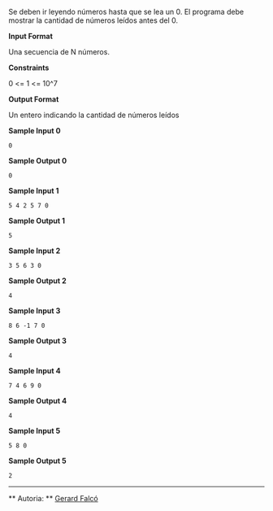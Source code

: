 Se deben ir leyendo números hasta que se lea un 0. El programa debe
mostrar la cantidad de números leídos antes del 0.

**Input Format**

Una secuencia de N números.

**Constraints**

0 \<= 1 \<= 10^7

**Output Format**

Un entero indicando la cantidad de números leídos

**Sample Input 0**

``` 
0
```

**Sample Output 0**

``` 
0
```

**Sample Input 1**

    5 4 2 5 7 0

**Sample Output 1**

``` 
5
```

**Sample Input 2**

    3 5 6 3 0

**Sample Output 2**

``` 
4
```

**Sample Input 3**

    8 6 -1 7 0

**Sample Output 3**

``` 
4
```

**Sample Input 4**

    7 4 6 9 0

**Sample Output 4**

``` 
4
```

**Sample Input 5**

    5 8 0

**Sample Output 5**

``` 
2
```

----------

** Autoria: **
[Gerard Falcó](https://github.com/gerardfp)
